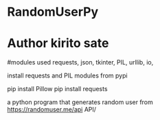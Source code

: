 # RandomUserPy
# Author kirito sate

#modules used
  requests,
  json,
  tkinter,
  PIL,
  urllib,
  io,

install requests and PIL modules from pypi

pip install Pillow
pip install requests

a python program that generates random user from https://randomuser.me/api API/

